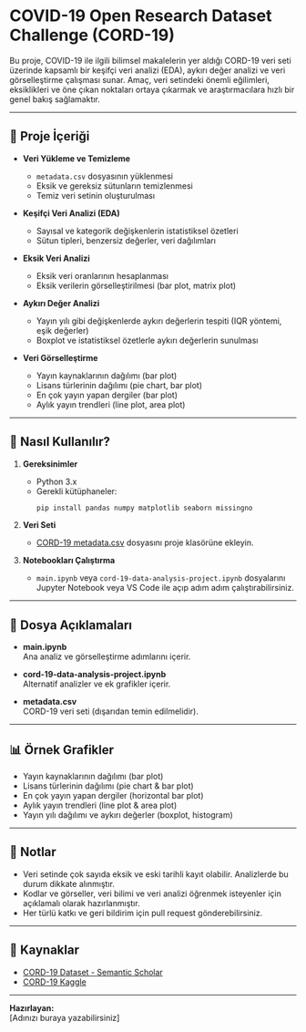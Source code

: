 # COVID-19 Open Research Dataset Challenge (CORD-19)

Bu proje, COVID-19 ile ilgili bilimsel makalelerin yer aldığı CORD-19 veri seti üzerinde kapsamlı bir keşifçi veri analizi (EDA), aykırı değer analizi ve veri görselleştirme çalışması sunar. Amaç, veri setindeki önemli eğilimleri, eksiklikleri ve öne çıkan noktaları ortaya çıkarmak ve araştırmacılara hızlı bir genel bakış sağlamaktır.

---

## 📂 Proje İçeriği

- **Veri Yükleme ve Temizleme**

  - `metadata.csv` dosyasının yüklenmesi
  - Eksik ve gereksiz sütunların temizlenmesi
  - Temiz veri setinin oluşturulması

- **Keşifçi Veri Analizi (EDA)**

  - Sayısal ve kategorik değişkenlerin istatistiksel özetleri
  - Sütun tipleri, benzersiz değerler, veri dağılımları

- **Eksik Veri Analizi**

  - Eksik veri oranlarının hesaplanması
  - Eksik verilerin görselleştirilmesi (bar plot, matrix plot)

- **Aykırı Değer Analizi**

  - Yayın yılı gibi değişkenlerde aykırı değerlerin tespiti (IQR yöntemi, eşik değerler)
  - Boxplot ve istatistiksel özetlerle aykırı değerlerin sunulması

- **Veri Görselleştirme**
  - Yayın kaynaklarının dağılımı (bar plot)
  - Lisans türlerinin dağılımı (pie chart, bar plot)
  - En çok yayın yapan dergiler (bar plot)
  - Aylık yayın trendleri (line plot, area plot)

---

## 🚀 Nasıl Kullanılır?

1. **Gereksinimler**

   - Python 3.x
   - Gerekli kütüphaneler:
     ```bash
     pip install pandas numpy matplotlib seaborn missingno
     ```

2. **Veri Seti**

   - [CORD-19 metadata.csv](https://www.semanticscholar.org/cord19) dosyasını proje klasörüne ekleyin.

3. **Notebookları Çalıştırma**
   - `main.ipynb` veya `cord-19-data-analysis-project.ipynb` dosyalarını Jupyter Notebook veya VS Code ile açıp adım adım çalıştırabilirsiniz.

---

## 📁 Dosya Açıklamaları

- **main.ipynb**  
  Ana analiz ve görselleştirme adımlarını içerir.

- **cord-19-data-analysis-project.ipynb**  
  Alternatif analizler ve ek grafikler içerir.

- **metadata.csv**  
  CORD-19 veri seti (dışarıdan temin edilmelidir).

---

## 📊 Örnek Grafikler

- Yayın kaynaklarının dağılımı (bar plot)
- Lisans türlerinin dağılımı (pie chart & bar plot)
- En çok yayın yapan dergiler (horizontal bar plot)
- Aylık yayın trendleri (line plot & area plot)
- Yayın yılı dağılımı ve aykırı değerler (boxplot, histogram)

---

## 📌 Notlar

- Veri setinde çok sayıda eksik ve eski tarihli kayıt olabilir. Analizlerde bu durum dikkate alınmıştır.
- Kodlar ve görseller, veri bilimi ve veri analizi öğrenmek isteyenler için açıklamalı olarak hazırlanmıştır.
- Her türlü katkı ve geri bildirim için pull request gönderebilirsiniz.

---

## 🔗 Kaynaklar

- [CORD-19 Dataset - Semantic Scholar](https://www.semanticscholar.org/cord19)
- [CORD-19 Kaggle](https://www.kaggle.com/datasets/allen-institute-for-ai/CORD-19-research-challenge)

---

**Hazırlayan:**  
[Adınızı buraya yazabilirsiniz]
